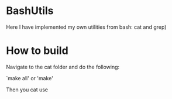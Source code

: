 # BashUtils

Here I have implemented my own utilities from bash: cat and grep)

# How to build

Navigate to the cat folder and do the following:

`make all' or 'make'

Then you cat use 